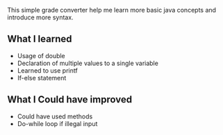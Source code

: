 This simple grade converter help me learn more basic java concepts and introduce more syntax.

## What I learned
- Usage of double
- Declaration of multiple values to a single variable
- Learned to use printf
- If-else statement 

## What I Could have improved
- Could have used methods
- Do-while loop if illegal input
